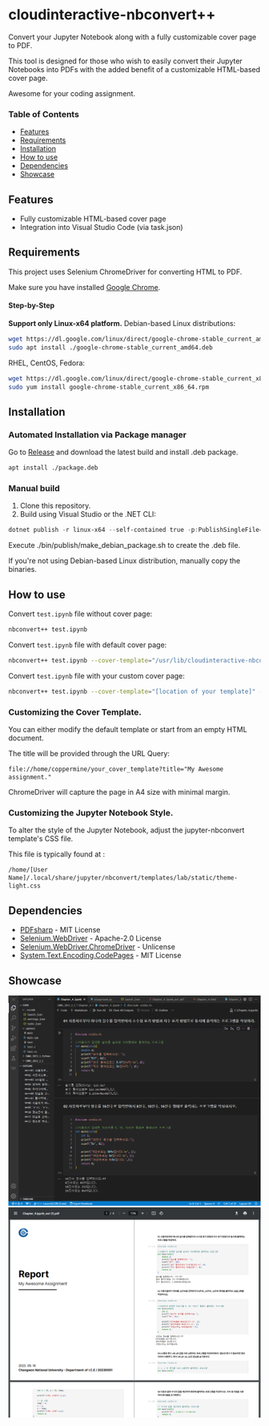 # cloudinteractive-nbconvert++

Convert your Jupyter Notebook along with a fully customizable cover page to PDF.

This tool is designed for those who wish to easily convert their Jupyter Notebooks into PDFs with the added benefit of a customizable HTML-based cover page.

Awesome for your coding assignment.

### Table of Contents
* [Features](#features)
* [Requirements](#requirements)
* [Installation](#installation)
* [How to use](#how-to-use)
* [Dependencies](#dependencies)
* [Showcase](#showcase)




## Features
* Fully customizable HTML-based cover page
* Integration into Visual Studio Code (via task.json)

## Requirements
This project uses Selenium ChromeDriver for converting HTML to PDF.

Make sure you have installed [Google Chrome](https://www.google.com/chrome/).

#### Step-by-Step
**Support only Linux-x64 platform.**
Debian-based Linux distributions:

```bash
wget https://dl.google.com/linux/direct/google-chrome-stable_current_amd64.deb
sudo apt install ./google-chrome-stable_current_amd64.deb
```

RHEL, CentOS, Fedora:
```bash
wget https://dl.google.com/linux/direct/google-chrome-stable_current_x86_64.rpm
sudo yum install google-chrome-stable_current_x86_64.rpm
```

## Installation

### Automated Installation via Package manager
Go to [Release](https://github.com/Coppermine-SP/cloudinteractive-nbconvert/releases/) and download the latest build and install .deb package.

```bash
apt install ./package.deb
```

### Manual build
1. Clone this repository.
2. Build using Visual Studio or the .NET CLI:
```powershell
dotnet publish -r linux-x64 --self-contained true -p:PublishSingleFile=true
```

Execute ./bin/publish/make_debian_package.sh to create the .deb file.

If you're not using Debian-based Linux distribution, manually copy the binaries.

## How to use
Convert ```test.ipynb``` file without cover page:
```bash
nbconvert++ test.ipynb
```

Convert ```test.ipynb``` file with default cover page:
```bash
nbconvert++ test.ipynb --cover-template="/usr/lib/cloudinteractive-nbconbvert/default.html" --title="My Awesome assignment."
```

Convert ```test.ipynb``` file with your custom cover page:
```bash
nbconvert++ test.ipynb --cover-template="[location of your template]" --title="My Awesome assignment."
```
### Customizing the Cover Template.
You can either modify the default template or start from an empty HTML document. 


The title will be provided through the URL Query:
```
file://home/coppermine/your_cover_template?title="My Awesome assignment."
```
ChromeDriver will capture the page in A4 size with minimal margin.

### Customizing the Jupyter Notebook Style.
To alter the style of the Jupyter Notebook, adjust the jupyter-nbconvert template's CSS file.


This file is typically found at :
```
/home/[User Name]/.local/share/jupyter/nbconvert/templates/lab/static/theme-light.css
```

## Dependencies
* [PDFsharp](https://www.nuget.org/packages/PDFsharp/1.50.5147/) - MIT License
* [Selenium.WebDriver](https://www.nuget.org/packages/Selenium.WebDriver/4.12.4/) - Apache-2.0 License
* [Selenium.WebDriver.ChromeDriver](https://www.nuget.org/packages/Selenium.WebDriver.ChromeDriver/117.0.5938.6200/) - Unlicense
* [System.Text.Encoding.CodePages](https://www.nuget.org/packages/System.Text.Encoding.CodePages/7.0.0/) - MIT License
  
## Showcase 
 <img src="/images/code_sample.png">

 
 <img src="/images/pdf_sample.png">
